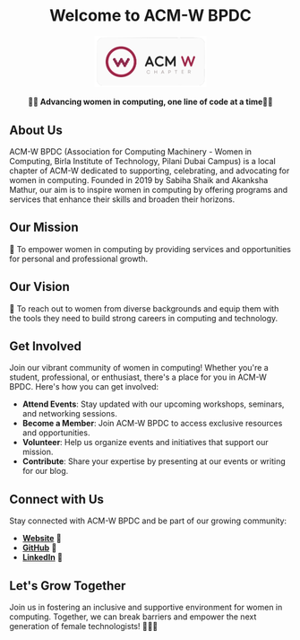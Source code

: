 

**<h1 align="center">Welcome to ACM-W BPDC</h1>**
<p align="center">
  <a href="https://www.acm.org/women">
    <img src="acmwlogo.png" alt="ACM-W Logo" width="200"/>
  </a>
</p>


**<p align="center">👩‍💻 Advancing women in computing, one line of code at a time👩‍💼</p>**


## About Us
ACM-W BPDC (Association for Computing Machinery - Women in Computing, Birla Institute of Technology, Pilani Dubai Campus) is a local chapter of ACM-W dedicated to supporting, celebrating, and advocating for women in computing. Founded in 2019 by Sabiha Shaik and Akanksha Mathur, our aim is to inspire women in computing by offering programs and services that enhance their skills and broaden their horizons.

## Our Mission

🌟 To empower women in computing by providing services and opportunities for personal and professional growth.

## Our Vision

🚀 To reach out to women from diverse backgrounds and equip them with the tools they need to build strong careers in computing and technology.

## Get Involved

Join our vibrant community of women in computing! Whether you're a student, professional, or enthusiast, there's a place for you in ACM-W BPDC. Here's how you can get involved:

- **Attend Events**: Stay updated with our upcoming workshops, seminars, and networking sessions.
- **Become a Member**: Join ACM-W BPDC to access exclusive resources and opportunities.
- **Volunteer**: Help us organize events and initiatives that support our mission.
- **Contribute**: Share your expertise by presenting at our events or writing for our blog.

## Connect with Us

Stay connected with ACM-W BPDC and be part of our growing community:

- [**Website**](https://www.acmbpdc.org/w) 🔗
- [**GitHub**](https://github.com/acmw-bpdc) 🐙
- [**LinkedIn**](https://ae.linkedin.com/company/acmw-bpdc) 💼


## Let's Grow Together

Join us in fostering an inclusive and supportive environment for women in computing. Together, we can break barriers and empower the next generation of female technologists! 💪👩‍💻
